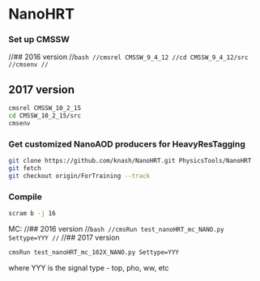 # NanoHRT

### Set up CMSSW

//## 2016 version
//```bash
//cmsrel CMSSW_9_4_12
//cd CMSSW_9_4_12/src
//cmsenv
//```
## 2017 version
```bash
cmsrel CMSSW_10_2_15
cd CMSSW_10_2_15/src
cmsenv
```

### Get customized NanoAOD producers for HeavyResTagging

```bash
git clone https://github.com/knash/NanoHRT.git PhysicsTools/NanoHRT
git fetch 
git checkout origin/ForTraining --track
```

### Compile

```bash
scram b -j 16
```


MC:
//## 2016 version
//```bash
//cmsRun test_nanoHRT_mc_NANO.py Settype=YYY
//```
//## 2017 version
```bash
cmsRun test_nanoHRT_mc_102X_NANO.py Settype=YYY
```

where YYY is the signal type - top, pho, ww, etc
